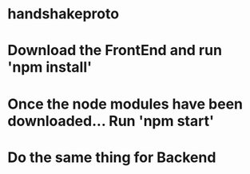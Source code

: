 # handshakeproto

# Download the FrontEnd and run 'npm install'
# Once the node modules have been downloaded... Run 'npm start'
# Do the same thing for Backend
